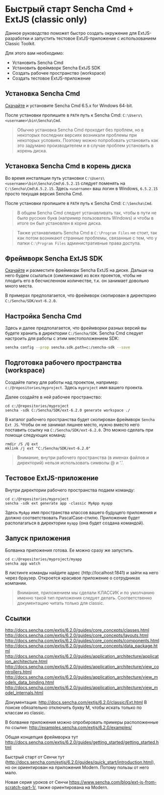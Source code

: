 
Быстрый старт Sencha Cmd + ExtJS (classic only)
============================================

Данное руководство поможет быстро создать окружение для ExtJS-разработки и запустить тестовое ExtJS-приложение
с использованием Classic Toolkit.

Для этого вам необходимо:
- Установить Sencha Cmd
- Установить фреймворк Sencha ExtJS SDK
- Создать рабочее пространство (workspace)
- Создать тестовое ExtJS-приложение

Установка Sencha Cmd
--------------------

[Скачайте](https://www.sencha.com/products/extjs/cmd-download/) и установите Sencha Cmd 6.5.x for Windows 64-bit.

После установки пропишите в `PATH` путь к Sencha Cmd: `C:\Users\<username>\bin\Sencha\Cmd`.

> Обычно установка Sencha Cmd проходит без проблем, но в некоторых последних версиях возникали проблемы при некоторых условиях.
> Поэтому можно попробовать установить как это задумано производителем и в случае проблем установить в корень диска.

Установка Sencha Cmd в корень диска
------------------------------------

Во время инсталяции путь установки `C:\Users\<username>\bin\Sencha\Cmd\6.5.2.15` 
следует поменять на `C:\Sencha\Cmd\6.5.2.15`. Здесь `<username>` ваш логин в Windows, `6.5.2.15` просто текущая 
версия Sencha Cmd. 

После установки пропишите в `PATH` путь к Sencha Cmd: `C:\Sencha\Cmd`.

> В общем Sencha Cmd следует устанавливать так, чтобы в пути не было русских букв (например 
> пользователь Windows) и чтобы в итоге он был установлен в корне диска.

> Также устанавливать Sencha Cmd в `C:\Program Files` не стоит, так как потом возникают странные проблемы, 
> связанные с тем, что у папки `C:\Program Files` административные права доступа.

Фреймворк Sencha ExtJS SDK
---------------------

[Скачайте](https://github.com/khusamov/sencha-extjs/releases/tag/6.2.0)
и разместите фреймворк Sencha ExtJS на диске. 
Дальше на него будем ссылаться (симлинками) из всех проектов,
чтобы не плодить его в бесчисленном количестве, т.к. он занимает довольно много места.

В примерах предполагается, что фреймворк скопирован в директорию `C:/Sencha/SDK/ext-6.2.0`.

Настройка Sencha Cmd
--------------------

Здесь и далее предполагается, что фреймворки разных версий вы будете хранить в директории `C:/Sencha/SDK`.
Sencha Cmd следует настроить для работы с этим местоположением SDK:

```bash
sencha config --prop sencha.sdk.path=c:/sencha-sdk --save
```

Подготовка рабочего пространства (workspace)
----------------------------------------------

Создайте папку для работы над проектом, например:
`c:/@repositories/myproject`. Здесь `myproject` имя вашего проекта.

Далее создайте в ней рабочее пространство:

```
cd c:/@repositories/myproject
sencha -sdk C:/Sencha/SDK/ext-6.2.0 generate workspace ./
```

В каталог рабочего пространства будет скопирован фреймворк `Sencha Ext JS`. 
Чтобы он не занимал лишнее место, нужно вместо него поставить ссылку на `C:/Sencha/SDK/ext-6.2.0`.
Это можно сделать при помощи следующих команд:

```
rmdir /S /Q ext
mklink /j ext "C:/Sencha/SDK/ext-6.2.0"
```

> Внимание, внутри рабочего пространства (в именах файлов и директорий) нельзя использовать символы @ и '.'.

Тестовое ExtJS-приложение
--------------------------------------

Внутри директории рабочего пространства подаем команду:

```
cd c:/@repositories/myproject
sencha -sdk ext generate app -classic MyApp myapp
```

Здесь `MyApp` имя пространства классов вашего будущего приложения и должно соответствовать PascalCase-стилю. 
Приложение будет располагаться в директории `myapp` (она будет создана командой).

Запуск приложения
-----------------

Болванка приложения готова. Ее можно сразу же запустить.

```
cd c:/@repositories/myproject/myapp
sencha app watch
```

В листинге команды найдите адрес (http://localhost:1841) и зайти на него через браузер. 
Откроется красивое приложение о сотрудниках компании.

> Внимание, приложением мы сделали КЛАССИК и по умолчанию именно такой тип приложения следует делать.
> Соответственно документацию читать только для classic.

Ссылки
------

http://docs.sencha.com/extjs/6.2.0/guides/core_concepts/classes.html  
http://docs.sencha.com/extjs/6.2.0/guides/core_concepts/layouts.html  
http://docs.sencha.com/extjs/6.2.0/guides/core_concepts/components.html  
http://docs.sencha.com/extjs/6.2.0/guides/core_concepts/data_package.html  
http://docs.sencha.com/extjs/6.2.0/guides/application_architecture/application_architecture.html  
http://docs.sencha.com/extjs/6.2.0/guides/application_architecture/view_controllers.html  
http://docs.sencha.com/extjs/6.2.0/guides/application_architecture/view_models_data_binding.html  
http://docs.sencha.com/extjs/6.2.0/guides/application_architecture/view_model_internals.html  

Документация: http://docs.sencha.com/extjs/6.2.0/classic/Ext.html
В поиске обязательно отключить букву M, чтобы искать только по классам из classic.

В болванке приложения можно опробировать примеры расположенные по ссылке:
http://examples.sencha.com/extjs/6.2.0/examples/

Общая концепция фреймворка тут http://docs.sencha.com/extjs/6.2.0/guides/getting_started/getting_started.html

Быстрый старт от Сенчи тут (http://docs.sencha.com/extjs/6.2.0/guides/quick_start/introduction.html), но он ориентирован на приложения Modern. Потому пользы от него мало.

Новая серия уроков от Сенчи https://www.sencha.com/blog/ext-js-from-scratch-part-1/, также ориентирована на Modern.
